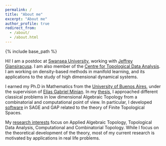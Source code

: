 ```yaml
---
permalink: /
title: "About me"
excerpt: "About me"
author_profile: true
redirect_from: 
  - /about/
  - /about.html
---
```


{% include base_path %}

Hi! I am a postdoc at
[Swansea University](www.swansea.ac.uk), working with [Jeffrey Giansiracusa](https://www.swansea.ac.uk/staff/science/maths/giansiracusa-j-h/). I am also member of the [Centre for Topological Data Analysis](https://www.maths.ox.ac.uk/groups/topological-data-analysis). I am working on density-based methods in manifold learning, and its applications to the study of high dimensional dynamical systems.

I earned
my Ph.D in Mathematics from the
[University of Buenos Aires](http://web.dm.uba.ar/), under the supervision of [Elías Gabriel Minian](http://mate.dm.uba.ar/~gminian/). In my [thesis](http://cms.dm.uba.ar/academico/carreras/doctorado/Tesis_Ximena_Fernandez.pdf), I approached different classical problems in low dimensional Algebraic Topology from a combinatorial and computational point of view. In particular, I developed 
[software](software) in SAGE and GAP related to the theory of Finite Topological Spaces.

My [research interests](research) focus on Applied Algebraic Topology, Topological Data Analysis, Computational and Combinatorial Topology. While I focus on the theoretical development of the theory, most of my current research is motivated by applications in real life problems.

